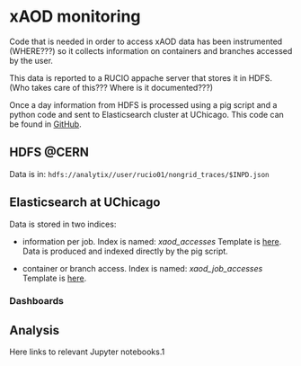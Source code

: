 # xAOD monitoring
 
Code that is needed in order to access xAOD data has been instrumented (WHERE???) so it collects information on containers and branches accessed by the user.

This data is reported to a RUCIO appache server that stores it in HDFS. (Who takes care of this??? Where is it documented???)

Once a day information from HDFS is processed using a pig script and a python code and sent to Elasticsearch cluster at UChicago. This code can be found in [GitHub](https://github.com/ATLAS-Analytics/xAOD-analytics.git).


## HDFS @CERN

Data is in: ```hdfs://analytix//user/rucio01/nongrid_traces/$INPD.json```

## Elasticsearch at UChicago  

Data is stored in two indices:

*   information per job.  Index is named: *xaod_accesses*  Template is [here](xaod_resources/xaod_job_accesses.template). Data is produced and indexed directly by the pig script. 

*   container or branch access. Index is named: *xaod_job_accesses*  Template is [here](xaod_resources/xaod_accesses.template).

### Dashboards

## Analysis
 Here links to relevant Jupyter notebooks.1